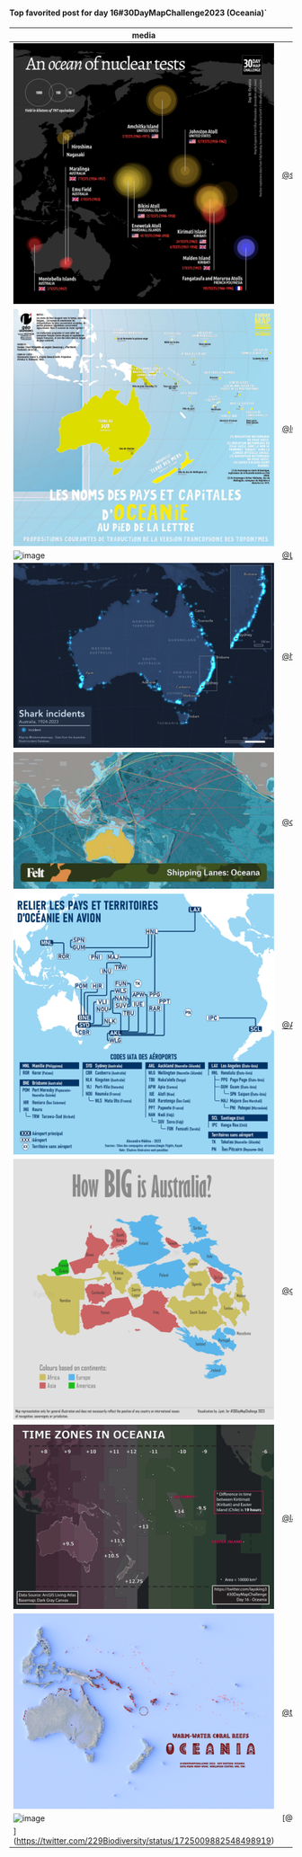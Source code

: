 #### Top favorited post for day 16#30DayMapChallenge2023 (Oceania)`

| media | user | trigramme |
|-------|------|-----------|
|![image](uploads/c48fef49f5876d862b59977e593050f6/image.png)|[@seav@en.osm.town](https://mastodon.tetaneutral.net/@seav@en.osm.town/111420999150545224)|  |
|![image](uploads/6dcc756f3919736319b0a2d118843c3c/image.png)|[@lucasdestrem@mapstodon.space](https://mastodon.tetaneutral.net/@lucasdestrem@mapstodon.space/111419987260905818)|  |
|![image](uploads/b9011a18fe1c90ecbbaebb92286413c5/image.png)|[@Lubin_Picard](https://twitter.com/Lubin_Picard/status/1725046041190293887)|  |
|![image](uploads/6c4814aff74144e2d6a0043c9232384f/image.png)|[@helenmakesmaps](https://twitter.com/helenmakesmaps/status/1725204430465704183)|  |
|![image](uploads/a01c30387dcc9a593e210ec019d9670b/image.png)|[@ofSi0_2](https://twitter.com/ofSi0_2/status/1725366884638584857)|  |
|![image](uploads/0908766984374dda04e121ad67b647ed/image.png)|[@A_Lex_Map](https://twitter.com/A_Lex_Map/status/1725051257755209890)|  |
|![image](uploads/2a546216b3fa2e8eb8685a0131065d2d/image.png)|[@geo_tei](https://twitter.com/geo_tei/status/1725061432709206477)|  |
|![image](uploads/6d79476b09e778637f714f5abda9c4c0/image.png)|[@laysking3](https://twitter.com/laysking3/status/1725309295028219978)|  |
|![image](uploads/10e3b46bc57b52bb83a114f42f924166/image.png)|[@terence@fosstodon.org](https://mastodon.tetaneutral.net/@terence@fosstodon.org/111421194319059733)|  |
|![image](uploads/8b99e599fdc352b304df5af41ae707f9/image.png)|[@229Biodiversity
](https://twitter.com/229Biodiversity/status/1725009882548498919)|  |